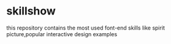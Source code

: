 # skillshow
this repository contains the most used font-end skills like spirit picture,popular interactive design examples
